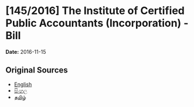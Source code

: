 # [145/2016] The Institute of Certified Public Accountants (Incorporation) - Bill

**Date:** 2016-11-15

## Original Sources

- [English](https://documents.gov.lk/view/bills/2016/11/145-2016_E.pdf)
- [සිංහල](https://documents.gov.lk/view/bills/2016/11/145-2016_S.pdf)
- [தமிழ்](https://documents.gov.lk/view/bills/2016/11/145-2016_T.pdf)
